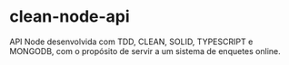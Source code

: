 # clean-node-api
API Node desenvolvida com TDD, CLEAN, SOLID, TYPESCRIPT e MONGODB, com o propósito de servir a um sistema de enquetes online.
